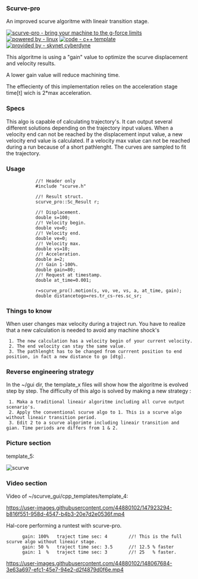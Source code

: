 ### Scurve-pro
An improved scurve algoritme with lineair transition stage.

[![scurve-pro - bring your machine to the g-force limits](https://img.shields.io/static/v1?label=scurve-pro&message=bring+your+machine+to+the+g-force+limits&color=blue)](https://) [![powered by - linux](https://img.shields.io/static/v1?label=powered+by&message=linux&color=red)](https://) [![code - c++ template](https://img.shields.io/static/v1?label=code&message=c%2B%2B+template&color=green)](https://) [![provided by - skynet cyberdyne](https://img.shields.io/static/v1?label=provided+by&message=skynet+cyberdyne&color=blue)](https://)
     
This algoritme is using a "gain" value to optimize the scurve displacement and velocity results.

A lower gain value will reduce machining time.

The effiecienty of this implementation relies on the acceleration stage time[t] wich is 2*max acceleration.

### Specs

This algo is capable of calculating trajectory's. It can output several different solutions depending on the trajectory input values.
When a velocity end can not be reached by the displacement input value, a new velocity end value is calculated.
If a velocity max value can not be reached during a run because of a short pathlenght. The curves are sampled to fit the trajectory.

### Usage
               //! Header only
               #include "scurve.h"
               
               //! Result struct.
               scurve_pro::Sc_Result r;

               //! Displacement.
               double s=100;
               //! Velocity begin.
               double vo=0;
               //! Velocity end.
               double ve=0;
               //! Velocity max.
               double vs=10;
               //! Acceleration.
               double a=2;
               //! Gain 1-100%.
               double gain=80;
               //! Request at timestamp.
               double at_time=0.001;

               r=scurve_pro().motion(s, vo, ve, vs, a, at_time, gain);
               double distancetogo=res.tr_cs-res.sc_sr;
        
### Things to know

When user changes max velocity during a traject run. You have to realize that a new calculation is needed to avoid any machine shock's

     1. The new calculation has a velocity begin of your current velocity.
     2. The end velocity can stay the same value.
     3. The pathlenght has to be changed from currrent position to end position, in fact a new distance to go [dtg].

### Reverse engineering strategy

In the ~/gui dir, the template_x files will show how the algoritme is evolved step by step.
The difficulty of this algo is solved by making a new strategy :

     1. Maka a traditional lineair algoritme including all curve output scenario's.
     2. Apply the conventional scurve algo to 1. This is a scurve algo without lineair transition period.
     3. Edit 2 to a scurve algorimte including lineair transition and gian. Time periods are differs from 1 & 2.
        
### Picture section 

template_5:

![scurve](https://user-images.githubusercontent.com/44880102/147933136-169aa8c8-93e9-4b6c-9b8c-ea3feeb12634.jpg)

### Video section

Video of ~/scurve_gui/cpp_templates/template_4:

https://user-images.githubusercontent.com/44880102/147923294-b816f551-958d-4547-b4b3-20e7d2e0536f.mp4


Hal-core performing a runtest with scurve-pro.

          gain: 100%   traject time sec: 4        //! This is the full scurve algo without lineair stage.
          gain: 50 %   traject time sec: 3.5      //! 12.5 % faster
          gain: 1  %   traject time sec: 3        //! 25   % faster.     

https://user-images.githubusercontent.com/44880102/148067684-3e63a697-efc1-45e7-94e2-d2f4879d0f6e.mp4

